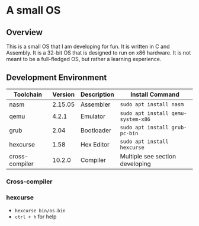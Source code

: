 # A small OS
## Overview
This is a small OS that I am developing for fun. It is written in C and Assembly. It is a 32-bit OS that is designed to run on x86 hardware. It is not meant to be a full-fledged OS, but rather a learning experience. 

## Development Environment

| Toolchain | Version | Description | Install Command |
| --- | --- | --- | --- |
|nasm|2.15.05|Assembler|`sudo apt install nasm`|
|qemu|4.2.1|Emulator|`sudo apt install qemu-system-x86`|
|grub|2.04|Bootloader|`sudo apt install grub-pc-bin`|
|hexcurse|1.58|Hex Editor|`sudo apt install hexcurse`|
| cross-compiler | 10.2.0 | Compiler | Multiple see section developing  

### Cross-compiler

### hexcurse
- `hexcurse bin/os.bin`
- `ctrl + h` for help
